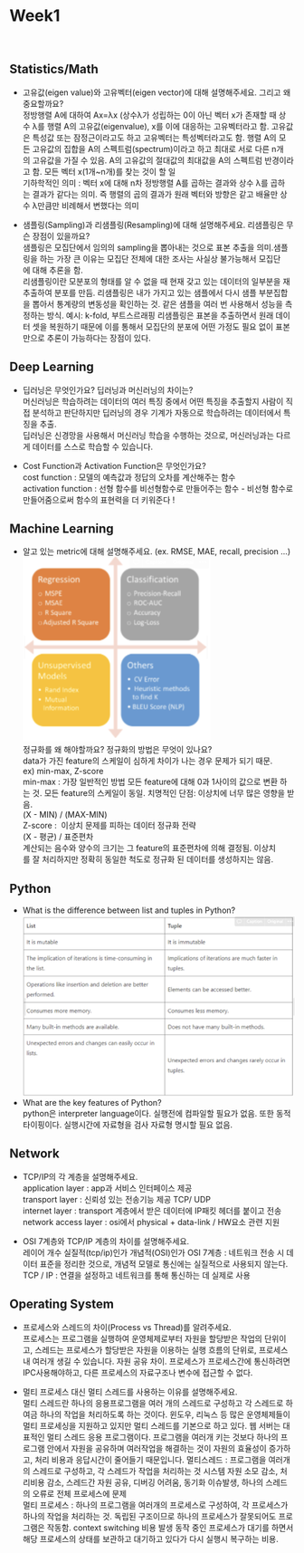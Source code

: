 # Week1  
<br>

## Statistics/Math  
* 고유값(eigen value)와 고유벡터(eigen vector)에 대해 설명해주세요. 그리고 왜 중요할까요?  
정방행렬 A에 대하여 Ax=λx (상수λ가 성립하는 0이 아닌 벡터 x가 존재할 때 상수 λ를 행렬 A의 고유값(eigenvalue), x를 이에 대응하는 고유벡터라고 함. 고유값은 특성값 또는 잠정근이라고도 하고 고유벡터는 특성벡터라고도 함. 행렬 A의 모든 고유값의 집합을 A의 스펙트럼(spectrum)이라고 하고 최대로 서로 다른 n개의 고유값을 가질 수 있음. A의 고유값의 절대값의 최대값을 A의 스펙트럼 반경이라고 함. 모든 벡터 x(1개~n개)를 찾는 것이 할 일  
기하학적인 의미 : 벡터 x에 대해 n차 정방행렬 A를 곱하는 결과와 상수 λ를 곱하는 결과가 같다는 의미. 즉 행렬의 곱의 결과가 원래 벡터와 방향은 같고 배율만 상수 λ만큼만 비례해서 변했다는 의미  

* 샘플링(Sampling)과 리샘플링(Resampling)에 대해 설명해주세요. 리샘플링은 무슨 장점이 있을까요?  
샘플링은 모집단에서 임의의 sampling을 뽑아내는 것으로 표본 추출을 의미.샘플링을 하는 가장 큰 이유는 모집단 전체에 대한 조사는 사실상 불가능해서 모집단에 대해 추론을 함.  
리샘플링이란 모분포의 형태를 알 수 없을 때 현재 갖고 있는 데이터의 일부분을 재추출하여 분포를 만듬.  리샘플링은 내가 가지고 있는 샘플에서 다시 샘플 부분집합을 뽑아서 통계량의 변동성을 확인하는 것. 같은 샘플을 여러 번 사용해서 성능을 측정하는 방식. 예시: k-fold, 부트스르래핑 리샘플링은 표본을 추출하면서 원래 데이터 셋을 복원하기 때문에 이를 통해서 모집단의 분포에 어떤 가정도 필요 없이 표본만으로 추론이 가능하다는 장점이 있다.  


## Deep Learning  
* 딥러닝은 무엇인가요? 딥러닝과 머신러닝의 차이는?  
머신러닝은 학습하려는 데이터의 여러 특징 중에서 어떤 특징을 추출할지 사람이 직접 분석하고 판단하지만 딥러닝의 경우 기계가 자동으로 학습하려는 데이터에서 특징을 추출.  
딥러닝은 신경망을 사용해서 머신러닝 학습을 수행하는 것으로, 머신러닝과는 다르게 데이터를 스스로 학습할 수 있습니다.  

* Cost Function과 Activation Function은 무엇인가요?  
cost function : 모델의 예측값과 정답의 오차를 계산해주는 함수  
activation function : 선형 함수를 비선형함수로 만들어주는 함수 - 비선형 함수로 만들어줌으로써 함수의 표현력을 더 키워준다 !  
    

## Machine Learning  
* 알고 있는 metric에 대해 설명해주세요. (ex. RMSE, MAE, recall, precision ...)  
![](./images/2021-09-30-09-58-53.png)  
정규화를 왜 해야할까요? 정규화의 방법은 무엇이 있나요?  
data가 가진 feature의 스케일이 심하게 차이가 나는 경우 문제가 되기 때문.  
ex) min-max, Z-score  
min-max : 가장 일반적인 방법 모든 feature에 대해 0과 1사이의 값으로 변환 하는 것. 모든 feature의 스케일이 동일. 치명적인 단점: 이상치에 너무 많은 영향을 받음.  
(X - MIN) / (MAX-MIN)  
Z-score :  이상치 문제를 피하는 데이터 정규화 전략  
(X - 평균) / 표준편차  
계산되는 음수와 양수의 크기는 그 feature의 표준편차에 의해 결정됨. 이상치를 잘 처리하지만 정확히 동일한 척도로 정규화 된 데이터를 생성하지는 않음.  


## Python  
* What is the difference between list and tuples in Python?  
![](./images/2021-09-30-10-11-28.png)  
* What are the key features of Python?  
python은 interpreter language이다. 실행전에 컴파일할 필요가 없음. 또한 동적 타이핑이다. 실행시간에 자료형을 검사 자료형 명시할 필요 없음.  


## Network
* TCP/IP의 각 계층을 설명해주세요.  
application layer : app과 서비스 인터페이스 제공  
transport layer : 신뢰성 있는 전송기능 제공 TCP/ UDP  
internet layer : transport 계층에서 받은 데이터에 IP패킷 헤더를 붙이고 전송  
network access layer : osi에서 physical + data-link / HW요소 관련  지원  

* OSI 7계층와 TCP/IP 계층의 차이를 설명해주세요.  
레이어 개수 실질적(tcp/ip)인가 개념적(OSI)인가 OSI 7계층 : 네트워크 전송 시 데이터 표준을 정리한 것으로, 개념적 모델로 통신에는 실질적으로 사용되지 않는다. TCP / IP : 연결을 설정하고 네트워크를 통해 통신하는 데 실제로 사용  


## Operating System  
* 프로세스와 스레드의 차이(Process vs Thread)를 알려주세요.  
프로세스는 프로그램을 실행하여 운영체제로부터 자원을 할당받은 작업의 단위이고, 스레드는 프로세스가 할당받은 자원을 이용하는 실행 흐름의 단위로, 프로세스 내 여러개 생길 수 있습니다. 자원 공유 차이. 프로세스가 프로세스간에 통신하려면 IPC사용해야하고, 다른 프로세스의 자료구조나 변수에 접근할 수 없다.  

* 멀티 프로세스 대신 멀티 스레드를 사용하는 이유를 설명해주세요.  
멀티 스레드란 하나의 응용프로그램을 여러 개의 스레드로 구성하고 각 스레드로 하여금 하나의 작업을 처리하도록 하는 것이다. 윈도우, 리눅스 등 많은 운영체제들이 멀티 프로세싱을 지원하고 있지만 멀티 스레드를 기본으로 하고 있다. 웹 서버는 대표적인 멀티 스레드 응용 프로그램이다. 프로그램을 여러개 키는 것보다 하나의 프로그램 안에서 자원을 공유하며 여러작업을 해결하는 것이 자원의 효율성이 증가하고, 처리 비용과 응답시간이 줄어들기 때문입니다. 
멀티스레드 : 프로그램을 여러개의 스레드로 구성하고, 각 스레드가 작업을 처리하는 것 시스템 자원 소모 감소, 처리비용 감소, 스레드간 자원 공유, 디버깅 어려움, 동기화 이슈발생, 하나의 스레드의 오류로 전체 프로세스에 문제  
멀티 프로세스 : 하나의 프로그램을 여러개의 프로세스로 구성하여, 각 프로세스가 하나의 작업을 처리하는 것. 독립된 구조이므로 하나의 프로세스가 잘못되어도 프로그램은 작동함. context switching 비용 발생 동작 중인 프로세스가 대기를 하면서 해당 프로세스의 상태를 보관하고 대기하고 있다가 다시 실행시 복구하는 비용.  
